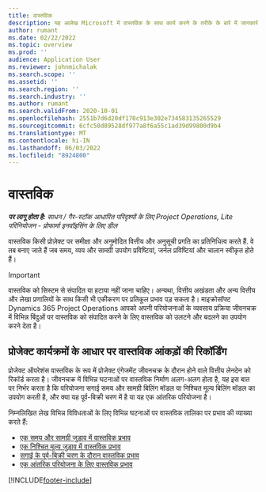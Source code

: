 ```yaml
---
title: वास्तविक
description: यह आलेख Microsoft में वास्तविक के साथ कार्य करने के तरीके के बारे में जानकारी प्रदान करता है।Dynamics 365 Project Operations
author: rumant
ms.date: 02/22/2022
ms.topic: overview
ms.prod: ''
audience: Application User
ms.reviewer: johnmichalak
ms.search.scope: ''
ms.assetid: ''
ms.search.region: ''
ms.search.industry: ''
ms.author: rumant
ms.search.validFrom: 2020-10-01
ms.openlocfilehash: 2551b7d6d20df170c913e302e734583135265529
ms.sourcegitcommit: 6cfc50d89528df977a8f6a55c1ad39d99800d9b4
ms.translationtype: MT
ms.contentlocale: hi-IN
ms.lasthandoff: 06/03/2022
ms.locfileid: "8924800"
---
```

# <a name="actuals"></a>वास्तविक

_**पर लागू होता है:** साधन / गैर-स्टॉक आधारित परिदृश्यों के लिए Project Operations, Lite परिनियोजन - प्रोफार्मा इनवॉइसिंग के लिए डील_

वास्तविक किसी प्रोज़ेक्ट पर समीक्षा और अनुमोदित वित्तीय और अनुसूची प्रगति का प्रतिनिधित्व करते हैं. वे तब बनाए जाते हैं जब समय, व्यय और सामग्री उपयोग प्रविष्टियां, जर्नल प्रविष्टियां और चालान स्वीकृत होते हैं।

> [!IMPORTANT]
> वास्तविक को सिस्टम से संपादित या हटाया नहीं जाना चाहिए। अन्यथा, वित्तीय अखंडता और अन्य वित्तीय और लेखा प्रणालियों के साथ किसी भी एकीकरण पर प्रतिकूल प्रभाव पड़ सकता है। माइक्रोसॉफ्ट Dynamics 365 Project Operations आपको अपनी परियोजनाओं के व्यवसाय प्रक्रिया जीवनचक्र में विभिन्न बिंदुओं पर वास्तविक को संपादित करने के लिए वास्तविक को उलटने और बदलने का उपयोग करने देता है।

## <a name="recording-actuals-based-on-project-events"></a>प्रोजेक्ट कार्यक्रमों के आधार पर वास्तविक आंकड़ों की रिकॉर्डिंग

प्रोजेक्ट ऑपरेशंस वास्तविक के रूप में प्रोजेक्ट एंगेजमेंट जीवनचक्र के दौरान होने वाले वित्तीय लेनदेन को रिकॉर्ड करता है। जीवनचक्र में विभिन्न घटनाओं पर वास्तविक निर्माण अलग-अलग होता है, यह इस बात पर निर्भर करता है कि परियोजना सगाई समय और सामग्री बिलिंग मॉडल या निश्चित मूल्य बिलिंग मॉडल का उपयोग करती है, और क्या यह पूर्व-बिक्री चरण में है या यह एक आंतरिक परियोजना है।

निम्नलिखित लेख विभिन्न विविधताओं के लिए विभिन्न घटनाओं पर वास्तविक तालिका पर प्रभाव की व्याख्या करते हैं:

- [एक समय और सामग्री जुड़ाव में वास्तविक प्रभाव](ActualsonTM.md)
- [एक निश्चित मूल्य जुड़ाव में वास्तविक प्रभाव](ActualonFP.md)
- [सगाई के पूर्व-बिक्री चरण के दौरान वास्तविक प्रभाव](ActualonPreSales.md)
- [एक आंतरिक परियोजना के लिए वास्तविक प्रभाव](ActualonInternal.md)

[!INCLUDE[footer-include](../includes/footer-banner.md)]
